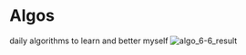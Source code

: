 # Algos
daily algorithms to learn and better myself
![algo_6-6_result](https://github.com/Jaypa92/Algos/assets/96949038/4d5f3f5c-5677-4fbd-bf5c-6cf560df5ee7)
